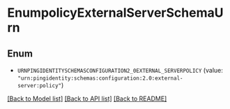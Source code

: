 # EnumpolicyExternalServerSchemaUrn

## Enum


* `URNPINGIDENTITYSCHEMASCONFIGURATION2_0EXTERNAL_SERVERPOLICY` (value: `"urn:pingidentity:schemas:configuration:2.0:external-server:policy"`)


[[Back to Model list]](../README.md#documentation-for-models) [[Back to API list]](../README.md#documentation-for-api-endpoints) [[Back to README]](../README.md)



